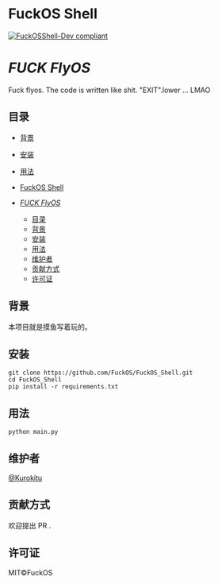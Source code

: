 <!--
 * @Autor: Kuro Kitu
 * @Description: README
 * @Date: 2021-08-09 06:31:14
 * @LastEditors: Kuro Kitu
 * @LastEditTime: 2021-08-09 11:33:36
-->
# FuckOS Shell




[![FuckOSShell-Dev compliant](https://img.shields.io/badge/FuckOSShell-Dev-blue.svg?style=flat-square)](https://github.com/FuckOS/FuckOS_Shell)


# _FUCK FlyOS_
Fuck flyos. The code is written like shit.
"EXIT".lower ... LMAO




## 目录


- [背景](#背景)

- [安装](#安装)
- [用法](#用法)

- [FuckOS Shell](#fuckos-shell)
- [_FUCK FlyOS_](#fuck-flyos)
  - [目录](#目录)
  - [背景](#背景)
  - [安装](#安装)
  - [用法](#用法)
  - [维护者](#维护者)
  - [贡献方式](#贡献方式)
  - [许可证](#许可证)





## 背景
本项目就是摸鱼写着玩的。

## 安装

```
git clone https://github.com/FuckOS/FuckOS_Shell.git
cd FuckOS_Shell
pip install -r requirements.txt
```

## 用法

```
python main.py
```



## 维护者

[@Kurokitu](https://github.com/Kurokitu)

## 贡献方式



欢迎提出 PR .

## 许可证

MIT©FuckOS



